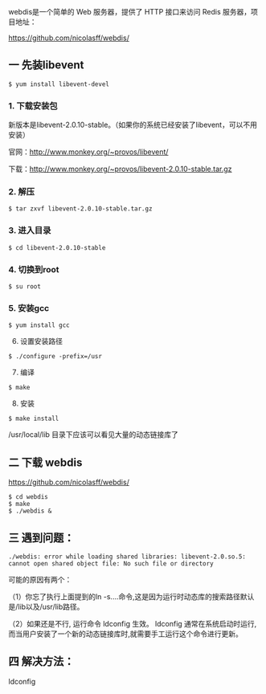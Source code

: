webdis是一个简单的 Web 服务器，提供了 HTTP 接口来访问 Redis 服务器，项目地址：

https://github.com/nicolasff/webdis/

## 一 先装libevent
```
$ yum install libevent-devel
```
### 1. 下载安装包
新版本是libevent-2.0.10-stable。（如果你的系统已经安装了libevent，可以不用安装）

官网：http://www.monkey.org/~provos/libevent/

下载：http://www.monkey.org/~provos/libevent-2.0.10-stable.tar.gz

### 2. 解压
```
$ tar zxvf libevent-2.0.10-stable.tar.gz
```

### 3. 进入目录
```
$ cd libevent-2.0.10-stable
```

### 4. 切换到root
```
$ su root
```

### 5. 安装gcc
```
$ yum install gcc
```

6. 设置安装路径
```
$ ./configure -prefix=/usr
```

7. 编译
```
$ make
```

8. 安装
```
$ make install
```

/usr/local/lib 目录下应该可以看见大量的动态链接库了

## 二 下载 webdis
https://github.com/nicolasff/webdis/

```
$ cd webdis
$ make
$ ./webdis &
```

## 三 遇到问题：

```
./webdis: error while loading shared libraries: libevent-2.0.so.5: cannot open shared object file: No such file or directory
```

可能的原因有两个：

（1）你忘了执行上面提到的ln -s....命令,这是因为运行时动态库的搜索路径默认是/lib以及/usr/lib路径。

（2）如果还是不行, 运行命令 ldconfig 生效。 ldconfig 通常在系统启动时运行,而当用户安装了一个新的动态链接库时,就需要手工运行这个命令进行更新。

## 四 解决方法：
ldconfig
